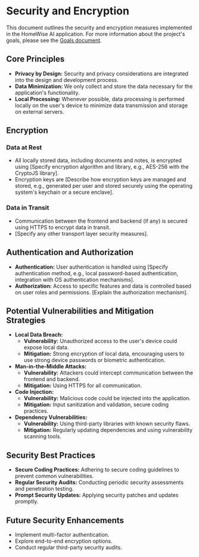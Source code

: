 # Security and Encryption

This document outlines the security and encryption measures implemented in the HomeWise AI application. For more information about the project's goals, please see the [Goals document](Goals.md).

## Core Principles

- **Privacy by Design:** Security and privacy considerations are integrated into the design and development process.
- **Data Minimization:** We only collect and store the data necessary for the application's functionality.
- **Local Processing:** Whenever possible, data processing is performed locally on the user's device to minimize data transmission and storage on external servers.

## Encryption

### Data at Rest

- All locally stored data, including documents and notes, is encrypted using [Specify encryption algorithm and library, e.g., AES-256 with the CryptoJS library].
- Encryption keys are [Describe how encryption keys are managed and stored, e.g., generated per user and stored securely using the operating system's keychain or a secure enclave].

### Data in Transit

- Communication between the frontend and backend (if any) is secured using HTTPS to encrypt data in transit.
- [Specify any other transport layer security measures].

## Authentication and Authorization

- **Authentication:** User authentication is handled using [Specify authentication method, e.g., local password-based authentication, integration with OS authentication mechanisms].
- **Authorization:** Access to specific features and data is controlled based on user roles and permissions. [Explain the authorization mechanism].

## Potential Vulnerabilities and Mitigation Strategies

- **Local Data Breach:**
  - **Vulnerability:** Unauthorized access to the user's device could expose local data.
  - **Mitigation:** Strong encryption of local data, encouraging users to use strong device passwords or biometric authentication.
- **Man-in-the-Middle Attacks:**
  - **Vulnerability:** Attackers could intercept communication between the frontend and backend.
  - **Mitigation:** Using HTTPS for all communication.
- **Code Injection:**
  - **Vulnerability:** Malicious code could be injected into the application.
  - **Mitigation:** Input sanitization and validation, secure coding practices.
- **Dependency Vulnerabilities:**
  - **Vulnerability:** Using third-party libraries with known security flaws.
  - **Mitigation:** Regularly updating dependencies and using vulnerability scanning tools.

## Security Best Practices

- **Secure Coding Practices:** Adhering to secure coding guidelines to prevent common vulnerabilities.
- **Regular Security Audits:** Conducting periodic security assessments and penetration testing.
- **Prompt Security Updates:** Applying security patches and updates promptly.

## Future Security Enhancements

- Implement multi-factor authentication.
- Explore end-to-end encryption options.
- Conduct regular third-party security audits.
